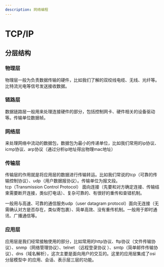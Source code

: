 ```yaml
---
description: 网络编程
---
```


# TCP/IP

## 分层结构

### 物理层

物理层一般为负责数据传输的硬件，比如我们了解的双绞线电缆、无线、光纤等。比特流光电等信号发送接收数据。

### 链路层

数据链路层一般用来处理连接硬件的部分，包括控制网卡、硬件相关的设备驱动等。传输单位数据帧。

### 网络层

来处理网络中流动的数据包，数据包为最小的传递单位，比如我们常用的ip协议、icmp协议、arp协议（通过分析ip地址得出物理mac地址）

### 传输层

传输层的作用就是将应用层的数据进行传输转运。比如我们常说的tcp（可靠的传输控制协议）、udp（用户数据报协议）。传输单位为报文段。  
tcp（Transmission Control Protocol） 面向连接（先要和对方确定连接、传输结束需要断开连接，类似打电话）、复杂可靠的、有很好的重传和查错机制。

一般用与高速、可靠的通信服务udp（user datagram protocol）面向无连接（无需确认对方是否存在，类似寄包裹）、简单高效、没有重传机制。一般用于即时通讯、广播通信等。

### 应用层

应用层是我们经常接触使用的部分，比如常用的http协议、ftp协议（文件传输协议）、snmp（网络管理协议）、telnet （远程登录协议 ）、smtp（简单邮件传输协议）、dns（域名解析），这次主要是面向用户的交互的。这里的应用层集成了osi分层模型中 的应用、会话、表示层三层的功能。

